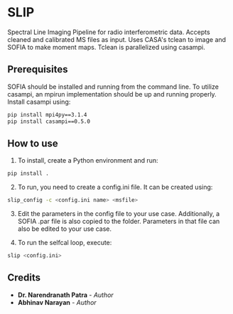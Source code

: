 # SLIP

Spectral Line Imaging Pipeline for radio interferometric data. Accepts cleaned and calibrated MS files as input. Uses CASA's tclean to image and SOFIA to make moment maps. Tclean is parallelized using casampi.

## Prerequisites

SOFIA should be installed and running from the command line. To utilize casampi, an mpirun implementation should be up and running properly. Install casampi using:

```bash
pip install mpi4py==3.1.4
pip install casampi==0.5.0
```

## How to use

1. To install, create a Python environment and run:

```bash
pip install .
```

2. To run, you need to create a config.ini file. It can be created using:

```bash
slip_config -c <config.ini name> <msfile>
```

3. Edit the parameters in the config file to your use case. Additionally, a SOFIA .par file is also copied to the folder. Parameters in that file can also be edited to your use case.

4. To run the selfcal loop, execute:

```bash
slip <config.ini>
```

## Credits

- **Dr. Narendranath Patra** - *Author*
- **Abhinav Narayan** - *Author*
